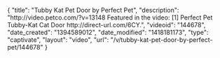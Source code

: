 {
    "title": "Tubby Kat Pet Door by Perfect Pet",
    "description": "http:\/\/video.petco.com\/?v=13148 Featured in the video: [1] Perfect Pet Tubby-Kat Cat Door http:\/\/direct-url.com\/6CY.",
    "videoid": "144678",
    "date_created": "1394589012",
    "date_modified": "1418181173",
    "type": "captivate",
    "layout": "video",
    "url": "\/v\/tubby-kat-pet-door-by-perfect-pet\/144678"
}